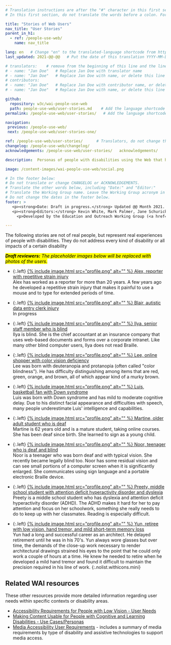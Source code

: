 ```yaml
---
# Translation instructions are after the "#" character in this first section. They are comments that do not show up in the web page. You do not need to translate the instructions after #.
# In this first section, do not translate the words before a colon. For example, do not translate "title:". Do translate the text after "title:".

title: "Stories of Web Users"
nav_title: "User Stories"
parent_in_h1:
  - ref: /people-use-web/
    name: nav_title

lang: en   # Change "en" to the translated-language shortcode from https://www.iana.org/assignments/language-subtag-registry/language-subtag-registry
last_updated: 2021-@@-@@   # Put the date of this translation YYYY-MM-DD (with month in the middle)

# translators:    # remove from the beginning of this line and the lines below: "# " (the hash sign and the space)
# - name: "Jan Doe"   # Replace Jan Doe with translator name
# - name: "Jan Doe"   # Replace Jan Doe with name, or delete this line if not multiple translators
# contributors:
# - name: "Jan Doe"   # Replace Jan Doe with contributor name, or delete this line if none
# - name: "Jan Doe"   # Replace Jan Doe with name, or delete this line if not multiple contributors

github:
  repository: w3c/wai-people-use-web
  path: people-use-web/user-stories.md    # Add the language shortcode to the middle of the filename, for example: people-use-web/user-stories.fr.md
permalink: /people-use-web/user-stories/   # Add the language shortcode to the end, with no slash at end, for example: /people-use-web/user-stories/fr

navigation:
 previous: /people-use-web/
 next: /people-use-web/user-stories-one/

ref: /people-use-web/user-stories/      # Translators, do not change this
changelog: /people-use-web/changelog/
acknowledgements: /people-use-web/user-stories/   acknowledgements/

description:  Personas of people with disabilities using the Web that highlight the effect of accessibility barriers and the broader benefits of accessible websites and web tools. @@edit->"digital technologies"

image: /content-images/wai-people-use-web/social.png

# In the footer below:
# Do not translate or change CHANGELOG or ACKNOWLEDGEMENTS.
# Translate the other words below, including "Date:" and "Editor:"
# Translate the Working Group name. Leave the Working Group acronym in English.
# Do not change the dates in the footer below.
footer: >
   <p><strong>Date: Draft in progress.</strong> Updated @@ Month 2021. First published Month 20@@. CHANGELOG.</p>
   <p><strong>Editors:</strong> Kevin White, Mark Palmer, Jane Schurick, and <a href="https://www.w3.org/People/shadi/">Shadi Abou_Zahra</a>.  <strong>Contributors:</strong> @@name, @@name, and <a href="https://www.w3.org/groups/wg/eowg/participants">participants of EOWG</a>. ACKNOWLEDGEMENTS lists past editors and additional contributors.</p>
     <p>Developed by the Education and Outreach Working Group (<a href="http://www.w3.org/WAI/EO/">EOWG</a>). Previously developed with the <a href="https://www.w3.org/WAI/EO/2008/wai-age-tf">WAI-AGE Task Force</a>, with support of the <a href="https://www.w3.org/WAI/WAI-AGE/">WAI-AGE Project</a>.</p>

---
```



The following stories are not of real people, but represent real experiences of people with disabilities. They do not address every kind of disability or all impacts of a certain disability

<mark><em><strong>Draft reviewers:</strong> The placeholder images below will be replaced with photos of the users.</em></mark>

* {:.left} [{% include image.html src="profile.png" alt="" %} Alex, reporter with repetitive strain injury](/people-use-web/user-stories-one)<br> Alex has worked as a reporter for more than 20 years. A few years ago he developed a repetitive strain injury that makes it painful to use a mouse and to type for extended periods of time.

* {:.left} [{% include image.html src="profile.png" alt="" %} Blair, autistic data entry clerk injury](/people-use-web/user-stories-two)<br> In progress

* {:.left} [{% include image.html src="profile.png" alt="" %} Ilya, senior staff member who is blind](/people-use-web/user-stories-three)<br> Ilya is blind. She is the chief accountant at an insurance company that uses web-based documents and forms over a corporate intranet. Like many other blind computer users, Ilya does not read Braille.

* {:.left} [{% include image.html src="profile.png" alt="" %} Lee, online shopper with color vision deficiency](/people-use-web/user-stories-four)<br> Lee was born with deuteranopia and protanopia (often called "color blindness"). He has difficulty distinguishing among items that are red, green, orange, and brown, all of which appear kind of a murky brown.

* {:.left} [{% include image.html src="profile.png" alt="" %} Luis, basketball fan with Down syndrome](/people-use-web/user-stories-five)<br> Luis was born with Down syndrome and has mild to moderate cognitive delay. Due to his distinct facial appearance and difficulties with speech, many people underestimate Luis' intelligence and capabilities.

* {:.left} [{% include image.html src="profile.png" alt="" %} Martine, older adult student who is deaf](/people-use-web/user-stories-six)<br> Martine is 62 years old and is a mature student, taking online courses. She has been deaf since birth. She learned to sign as a young child.

* {:.left} [{% include image.html src="profile.png" alt="" %} Noor, teenager who is deaf and blind](/people-use-web/user-stories-seven)<br> Noor is a teenager who was born deaf and with typical vision. She recently became legally blind too. Noor has some residual vision and can see small portions of a computer screen when it is significantly enlarged. She communicates using sign language and a portable electronic Braille device.

* {:.left} [{% include image.html src="profile.png" alt="" %} Preety, middle school student with attention deficit hyperactivity disorder and dyslexia](/people-use-web/user-stories-eight)<br> Preety is a middle school student who has dyslexia and attention deficit hyperactivity disorder (ADHD). The ADHD makes it hard for her to pay attention and focus on her schoolwork, something she really needs to do to keep up with her classmates. Reading is especially difficult.

* {:.left} [{% include image.html src="profile.png" alt="" %} Yun, retiree with low vision, hand tremor, and mild short-term memory loss](/people-use-web/user-stories-nine)<br> Yun had a long and successful career as an architect. He delayed retirement until he was in his 70's. Yun always wore glasses but over time, the demands of the close-up work necessary to render architectural drawings strained his eyes to the point that he could only work a couple of hours at a time. He knew he needed to retire when he developed a mild hand tremor and found it difficult to maintain the precision required in his line of work.
{:.nolist.withicons.mini}

## Related WAI resources

These other resources provide more detailed information regarding user needs within specific contexts or disability areas.

* [Accessibility Requirements for People with Low Vision - User Needs](https://www.w3.org/TR/low-vision-needs/#user-needs)
* [Making Content Usable for People with Cognitive and Learning Disabilities - Use Cases/Personas](https://www.w3.org/TR/coga-usable/#persona)
* [Media Accessibility User Requirements](http://w3c.github.io/apa/media-accessibility-reqs/) - includes a summary of media requirements by type of disability and assistive technologies to support media access.
